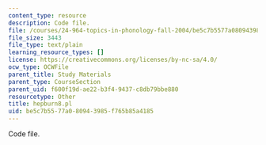 ```yaml
---
content_type: resource
description: Code file.
file: /courses/24-964-topics-in-phonology-fall-2004/be5c7b5577a080943985f765b85a4185_hepburn8.pl
file_size: 3443
file_type: text/plain
learning_resource_types: []
license: https://creativecommons.org/licenses/by-nc-sa/4.0/
ocw_type: OCWFile
parent_title: Study Materials
parent_type: CourseSection
parent_uid: f600f19d-ae22-b3f4-9437-c8db79bbe880
resourcetype: Other
title: hepburn8.pl
uid: be5c7b55-77a0-8094-3985-f765b85a4185
---
```

Code file.